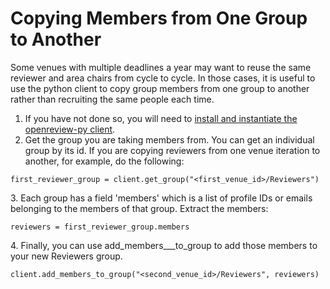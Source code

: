 # Copying Members from One Group to Another

Some venues with multiple deadlines a year may want to reuse the same reviewer and area chairs from cycle to cycle. In those cases, it is useful to use the python client to copy group members from one group to another rather than recruiting the same people each time.&#x20;

1. If you have not done so, you will need to [install and instantiate the openreview-py client](../installing-and-instantiating-the-python-client.md).
2. Get the group you are taking members from. You can get an individual group by its id. If you are copying reviewers from one venue iteration to another, for example, do the following: &#x20;

```
first_reviewer_group = client.get_group("<first_venue_id>/Reviewers")
```

3\. Each group has a field 'members' which is a list of profile IDs or emails belonging to the members of that group. Extract the members:&#x20;

```
reviewers = first_reviewer_group.members
```

4\. Finally, you can use add\_members_\__to\_group to add those members to your new Reviewers group.&#x20;

```
client.add_members_to_group("<second_venue_id>/Reviewers", reviewers)
```
